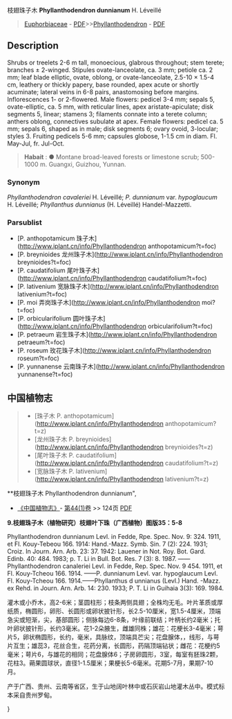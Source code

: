 枝翅珠子木 **Phyllanthodendron dunnianum** H. Léveillé

> [Euphorbiaceae](http://www.iplant.cn/info/Euphorbiaceae?t=foc) - [PDF](http://www.iplant.cn/foc/pdf/Euphorbiaceae.pdf)>>[Phyllanthodendron](http://www.iplant.cn/info/Phyllanthodendron?t=foc) - [PDF](http://www.iplant.cn/foc/pdf/Phyllanthodendron.pdf)

## Description

Shrubs or treelets 2-6 m tall, monoecious, glabrous throughout; stem terete; branches ± 2-winged. Stipules ovate-lanceolate, ca. 3 mm; petiole ca. 2 mm; leaf blade elliptic, ovate, oblong, or ovate-lanceolate, 2.5-10 × 1.5-4 cm, leathery or thickly papery, base rounded, apex acute or shortly acuminate; lateral veins in 6-8 pairs, anastomosing before margins. Inflorescences 1- or 2-flowered. Male flowers: pedicel 3-4 mm; sepals 5, ovate-elliptic, ca. 5 mm, with reticular lines, apex aristate-apiculate; disk segments 5, linear; stamens 3; filaments connate into a terete column; anthers oblong, connectives subulate at apex. Female flowers: pedicel ca. 5 mm; sepals 6, shaped as in male; disk segments 6; ovary ovoid, 3-locular; styles 3. Fruiting pedicels 5-6 mm; capsules globose, 1-1.5 cm in diam. Fl. May-Jul, fr. Jul-Oct.

> **Habait** : 
>● Montane broad-leaved forests or limestone scrub; 500-1000 m. Guangxi, Guizhou, Yunnan.

### Synonym
*Phyllanthodendron cavaleriei* H. Léveillé; *P. dunnianum* var. *hypoglaucum* H. Léveillé; *Phyllanthus dunnianus* (H. Léveillé) Handel-Mazzetti.

### Parsublist

* [P.  anthopotamicum  珠子木](http://www.iplant.cn/info/Phyllanthodendron anthopotamicum?t=foc)
* [P.  breynioides  龙州珠子木](http://www.iplant.cn/info/Phyllanthodendron breynioides?t=foc)
* [P.  caudatifolium  尾叶珠子木](http://www.iplant.cn/info/Phyllanthodendron caudatifolium?t=foc)
* [P.  lativenium  宽脉珠子木](http://www.iplant.cn/info/Phyllanthodendron lativenium?t=foc)
* [P.  moi  弄岗珠子木](http://www.iplant.cn/info/Phyllanthodendron moi?t=foc)
* [P.  orbicularifolium  圆叶珠子木](http://www.iplant.cn/info/Phyllanthodendron orbicularifolium?t=foc)
* [P.  petraeum  岩生珠子木](http://www.iplant.cn/info/Phyllanthodendron petraeum?t=foc)
* [P.  roseum  玫花珠子木](http://www.iplant.cn/info/Phyllanthodendron roseum?t=foc)
* [P.  yunnanense  云南珠子木](http://www.iplant.cn/info/Phyllanthodendron yunnanense?t=foc)

## 中国植物志

> * [珠子木  P.  anthopotamicum](http://www.iplant.cn/info/Phyllanthodendron anthopotamicum?t=z)
> * [龙州珠子木  P.  breynioides](http://www.iplant.cn/info/Phyllanthodendron breynioides?t=z)
> * [尾叶珠子木  P.  caudatifolium](http://www.iplant.cn/info/Phyllanthodendron caudatifolium?t=z)
> * [宽脉珠子木  P.  lativenium](http://www.iplant.cn/info/Phyllanthodendron lativenium?t=z)

**枝翅珠子木 Phyllanthodendron dunnianum",

* [《中国植物志》](http://www.iplant.cn/frps)- [第44(1)卷](http://www.iplant.cn/frps/vol/44(1)) >> 124页 [PDF](http://www.iplant.cn/frps/pdf/44(1)/124.PDF)

**9.枝翅珠子木（植物研究）枝翅叶下珠（广西植物）图版35：5-8**

Phyllanthodendron dunnianum Levl. in Fedde, Rpe. Spec. Nov. 9: 324. 1911, et Fl. Kouy-Tebeou 166. 1914: Hand.-Mazz. Symb. Sin. 7 (2): 224. 1931; Croiz. In Journ. Arn. Arb. 23: 37. 1942: Lauener in Not. Roy. Bot. Gard. Edinb. 40: 484. 1983; p. T. Li in Bull. Bot. Res. 7 (3): 8. 1987. ——Phyllanthodendron canaleriei Levl. in Fedde, Rep. Spec. Nov. 9 454. 1911, et Fl. Kouy-Tcheou 166. 1914. ——P. dunnianum Levl. var. hypoglaucum Levl. Fl. Kouy-Tcheou 166. 1914.——Phyllanthus d unnianus (Levl.) Hand. -Mazz. ex Rehd. in Journ. Arn. Arb. 14: 230. 1933; P. T. Li in Guihaia 3(3): 169. 1984.

灌木或小乔木，高2-6米；茎圆柱形；枝条两侧具翅；全株均无毛。叶片革质或厚纸质，椭圆形，卵形、长圆形或卵状披针形，长2.5-10厘米，宽1.5-4厘米，顶端急尖或短渐，尖，基部圆形；侧脉每边6-8条，叶缘前联结；叶柄长约2毫米；托叶卵状披针形，长约3毫米。花1-2朵腋生，雌雄同株；雄花：花梗长3-4毫米；萼片5，卵状椭圆形，长约，毫米，具脉纹，顶端具芒尖；花盘腺体，，线形，与萼片互生；雄蕊3，花丝合生，花药分离，长圆形，药隔顶端钻状；雌花：花梗约5毫米；萼片6，与雄花的相同；花盘腺体6；子房卵圆形，3室，每室有胚珠2颗，花柱3。蒴果圆球状，直径1-1.5厘米；果梗长5-6毫米。花期5-7月，果期7-10月。

产于广西、贵州、云南等省区，生于山地阔叶林中或石灰岩山地灌木丛中。模式标本采自贵州罗甸。

}